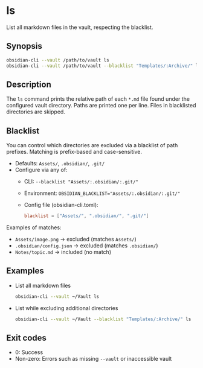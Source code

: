 # ls

List all markdown files in the vault, respecting the blacklist.

## Synopsis

```bash
obsidian-cli --vault /path/to/vault ls
obsidian-cli --vault /path/to/vault --blacklist "Templates/:Archive/" ls
```

## Description

The `ls` command prints the relative path of each `*.md` file found under the configured vault
directory. Paths are printed one per line. Files in blacklisted directories are skipped.

## Blacklist

You can control which directories are excluded via a blacklist of path prefixes. Matching is
prefix-based and case-sensitive.

- Defaults: `Assets/`, `.obsidian/`, `.git/`
- Configure via any of:
  - CLI: `--blacklist "Assets/:.obsidian/:.git/"`
  - Environment: `OBSIDIAN_BLACKLIST="Assets/:.obsidian/:.git/"`
  - Config file (obsidian-cli.toml):

    ```toml
    blacklist = ["Assets/", ".obsidian/", ".git/"]
    ```

Examples of matches:

- `Assets/image.png` -> excluded (matches `Assets/`)
- `.obsidian/config.json` -> excluded (matches `.obsidian/`)
- `Notes/topic.md` -> included (no match)

## Examples

- List all markdown files

  ```bash
  obsidian-cli --vault ~/Vault ls
  ```

- List while excluding additional directories

  ```bash
  obsidian-cli --vault ~/Vault --blacklist "Templates/:Archive/" ls
  ```

## Exit codes

- 0: Success
- Non-zero: Errors such as missing `--vault` or inaccessible vault
